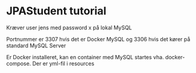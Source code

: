 # JPAStudent tutorial
Kræver user jens med password x på lokal MySQL

Portnummer er 3307 hvis det er Docker MySQL og 3306 hvis det kører på standard MySQL Server

Er Docker installeret, kan en container med MySQL startes vha. docker-compose. Der er yml-fil i resources 
